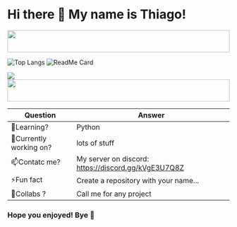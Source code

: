 

<h1> Hi there 👋 My name is Thiago!</h1>

<img src="https://i.pinimg.com/originals/5a/3f/f6/5a3ff695c1efa2223b3974fafd2d4b3a.gif" href="#" width="100%" height="50px" style="overflow:hidden"/>



![Top Langs](https://github-readme-stats.vercel.app/api/top-langs/?username=anuraghazra&layout=compact&theme=radical) ![ReadMe Card](https://github-readme-stats.vercel.app/api/pin/?username=thiaguinho27&repo=haar-cascade-generator&theme=radical)

<a href="#">
  <img align="center" src="https://github-readme-stats.vercel.app/api?username=thiaguinho27&show_icons=true&theme=radical" />
</a>

<img src="https://i.pinimg.com/originals/5a/3f/f6/5a3ff695c1efa2223b3974fafd2d4b3a.gif" href="#" width="100%" height="50px" style="overflow:hidden"/>

Question | Answer
------------ | -------------
🌱Learning? | Python
🔭Currently working on?| lots of stuff
📫Contatc me?| My server on discord: https://discord.gg/kVgE3U7Q8Z
⚡Fun fact | Create a repository with your name...
👯Collabs ? | Call me for any project

<h3>Hope you enjoyed! Bye 👋</h3>


<!--
**Thiaguinho27/Thiaguinho27** is a ✨ _special_ ✨ repository because its `README.md` (this file) appears on your GitHub profile.

Here are some ideas to get you started:

- 🔭 I’m currently working on ...
- 🌱 I’m currently learning ...
- 👯 I’m looking to collaborate on ...
- 🤔 I’m looking for help with ...
- 💬 Ask me about ...
- 📫 How to reach me: ...
- 😄 Pronouns: ...
- ⚡ Fun fact: ...
-->
